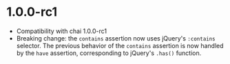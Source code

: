 # 1.0.0-rc1

* Compatibility with chai 1.0.0-rc1
* Breaking change: the `contains` assertion now uses jQuery's `:contains`
  selector. The previous behavior of the `contains` assertion is now handled by
  the `have` assertion, corresponding to jQuery's `.has()` function.
